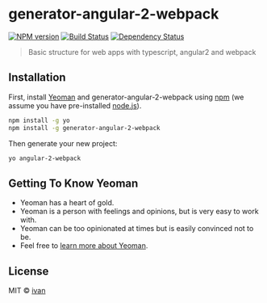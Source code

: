 # generator-angular-2-webpack

[![NPM version][npm-image]][npm-url]
[![Build Status][travis-image]][travis-url]
[![Dependency Status][daviddm-image]][daviddm-url]
> Basic structure for web apps with typescript, angular2 and webpack

## Installation

First, install [Yeoman](http://yeoman.io) and generator-angular-2-webpack using [npm](https://www.npmjs.com/) (we assume you have pre-installed [node.js](https://nodejs.org/)).

```bash
npm install -g yo
npm install -g generator-angular-2-webpack
```

Then generate your new project:

```bash
yo angular-2-webpack
```

## Getting To Know Yeoman

 * Yeoman has a heart of gold.
 * Yeoman is a person with feelings and opinions, but is very easy to work with.
 * Yeoman can be too opinionated at times but is easily convinced not to be.
 * Feel free to [learn more about Yeoman](http://yeoman.io/).

## License

MIT © [ivan]()


[npm-image]: https://badge.fury.io/js/generator-angular-2-webpack.svg
[npm-url]: https://npmjs.org/package/generator-angular-2-webpack
[travis-image]: https://travis-ci.org/bravealdus/generator-angular-2-webpack.svg?branch=master
[travis-url]: https://travis-ci.org/bravealdus/generator-angular-2-webpack
[daviddm-image]: https://david-dm.org/bravealdus/generator-angular-2-webpack.svg?theme=shields.io
[daviddm-url]: https://david-dm.org/bravealdus/generator-angular-2-webpack
